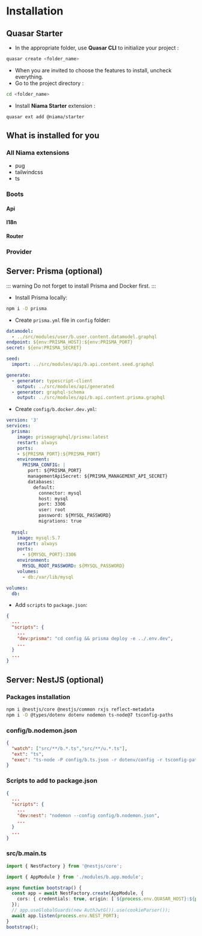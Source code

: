 # Installation

## Quasar Starter

- In the appropriate folder, use **Quasar CLI** to initialize your project :

```bash
quasar create <folder_name>
```

- When you are invited to choose the features to install, uncheck everything.
- Go to the project directory :

```bash
cd <folder_name>
```

- Install **Niama Starter** extension :

```bash
quasar ext add @niama/starter
```

## What is installed for you

### All Niama extensions

- pug
- tailwindcss
- ts

### Boots

#### Api

#### I18n

#### Router

### Provider




## Server: Prisma (optional)

::: warning
Do not forget to install Prisma and Docker first.
:::

- Install Prisma locally:

```bash
npm i -D prisma
```

- Create `prisma.yml` file in `config` folder:

```yaml
datamodel:
  - ../src/modules/user/b.user.content.datamodel.graphql
endpoint: ${env:PRISMA_HOST}:${env:PRISMA_PORT}
secret: ${env:PRISMA_SECRET}

seed:
  import: ../src/modules/api/b.api.content.seed.graphql

generate:
  - generator: typescript-client
    output: ../src/modules/api/generated
  - generator: graphql-schema
    output: ../src/modules/api/b.api.content.prisma.graphql
```

- Create `config/b.docker.dev.yml`:

```yaml
version: '3'
services:  
  prisma:
    image: prismagraphql/prisma:latest
    restart: always
    ports:
    - ${PRISMA_PORT}:${PRISMA_PORT}
    environment:
      PRISMA_CONFIG: |
        port: ${PRISMA_PORT}
        managementApiSecret: ${PRISMA_MANAGEMENT_API_SECRET}
        databases:
          default:
            connector: mysql
            host: mysql
            port: 3306
            user: root
            password: ${MYSQL_PASSWORD}
            migrations: true
  
  mysql:
    image: mysql:5.7
    restart: always
    ports:
      - ${MYSQL_PORT}:3306
    environment:
      MYSQL_ROOT_PASSWORD: ${MYSQL_PASSWORD}
    volumes:
      - db:/var/lib/mysql

volumes:
  db:
```

- Add `scripts` to `package.json`:

```json
{
  ...
  "scripts": {
    ...
    "dev:prisma": "cd config && prisma deploy -e ../.env.dev",
    ...
  }
  ...
}
```

## Server: NestJS (optional)

### Packages installation

```bash
npm i @nestjs/core @nestjs/common rxjs reflect-metadata
npm i -D @types/dotenv dotenv nodemon ts-node@7 tsconfig-paths
```

### config/b.nodemon.json

```json
{
  "watch": ["src/**/b.*.ts","src/**/u.*.ts"],
  "ext": "ts",
  "exec": "ts-node -P config/b.ts.json -r dotenv/config -r tsconfig-paths/register src/b.main.ts dotenv_config_path=.env.dev"
}

```

### Scripts to add to package.json

```json
{
  ...
  "scripts": {
    ...
    "dev:nest": "nodemon --config config/b.nodemon.json",
    ...
  }
  ...
}
```

### src/b.main.ts

```ts
import { NestFactory } from '@nestjs/core';

import { AppModule } from './modules/b.app.module';

async function bootstrap() {
  const app = await NestFactory.create(AppModule, {
    cors: { credentials: true, origin: [`${process.env.QUASAR_HOST}:${process.env.QUASAR_PORT}`] },
  });
  // app.useGlobalGuards(new AuthJwtG()).use(cookieParser());
  await app.listen(process.env.NEST_PORT);
}
bootstrap();
```